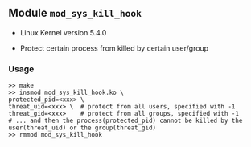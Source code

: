 ## Module `mod_sys_kill_hook`

* Linux Kernel version 5.4.0

* Protect certain process from killed by certain user/group

### Usage

```shell
>> make
>> insmod mod_sys_kill_hook.ko \
protected_pid=<xxx> \
threat_uid=<xxx> \  # protect from all users, specified with -1
threat_gid=<xxx>    # protect from all groups, specified with -1
# ... and then the process(protected_pid) cannot be killed by the user(threat_uid) or the group(threat_gid)
>> rmmod mod_sys_kill_hook
```


